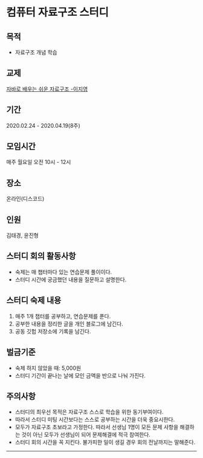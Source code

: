 # 컴퓨터 자료구조 스터디

## 목적

- 자료구조 개념 학습

## 교제

[자바로 배우는 쉬운 자료구조 -이지영](https://www.aladin.co.kr/shop/wproduct.aspx?ItemId=29524294)

## 기간

2020.02.24 - 2020.04.19(8주)

## 모임시간

매주 월요일 오전 10시 - 12시

## 장소

온라인(디스코드)

## 인원

김태경, 윤진형

## 스터디 회의 활동사항

- 숙제는 매 챕터마다 있는 연습문제 풀이이다.
- 스터디 시간에 궁금했던 내용을 질문하고 설명한다.

## 스터디 숙제 내용

1. 매주 1개 챕터를 공부하고, 연습문제를 푼다.
2. 공부한 내용을 정리한 글을 개인 블로그에 남긴다.
3. 공동 깃헙 저장소에 기록을 남긴다.

## 벌금기준

- 숙제 하지 않았을 때: 5,000원
- 스터디 기간이 끝나는 날에 모인 금액을 반으로 나눠 가진다.

## 주의사항

- 스터디의 최우선 목적은 자료구조 스스로 학습을 위한 동기부여이다.
- 따라서 스터디 미팅 시간보다는 스스로 공부하는 시간을 더욱 중요시한다.
- 모두가 자료구조 초보라고 가정한다. 따라서 선생님 1명이 모든 문제 사항을 해결하는 것이 아닌 모두가 선생님이 되어 문제해결에 적극 참여한다.
- 스터디 회의 시간을 꼭 지킨다. 불가피한 일이 생길 경우 회의 전날까지는 말해준다.

---

